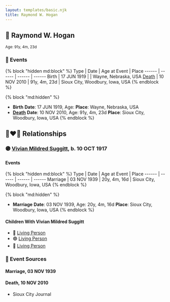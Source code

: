 ```yaml
---
layout: templates/basic.njk
title: Raymond W. Hogan
---
```

## 🔵 Raymond W. Hogan
<small>Age: 91y, 4m, 23d</small>

### 📆 Events

{% block "hidden md:block" %}
Type | Date | Age at Event | Place
------ | ------ | ------ | ------
Birth | 17 JUN 1919 |  | Wayne, Nebraska, USA
[Death](#event-event-3) | 10 NOV 2010 | 91y, 4m, 23d | Sioux City, Woodbury, Iowa, USA
{% endblock %}

{% block "md:hidden" %}
- **Birth**
**Date**: 17 JUN 1919, Age:
**Place**: Wayne, Nebraska, USA
- **[Death](#event-event-3)**
**Date**: 10 NOV 2010, Age: 91y, 4m, 23d
**Place**: Sioux City, Woodbury, Iowa, USA
{% endblock %}

## 👩‍❤️‍👨 Relationships

### 🟣 [Vivian Mildred Suggitt](/people/9/90213536), b. 10 OCT 1917

#### Events

{% block "hidden md:block" %}
Type | Date | Age at Event | Place
------ | ------ | ------ | ------
Marriage | 03 NOV 1939 | 20y, 4m, 16d | Sioux City, Woodbury, Iowa, USA
{% endblock %}

{% block "md:hidden" %}
- **Marriage**
**Date**: 03 NOV 1939, Age: 20y, 4m, 16d
**Place**: Sioux City, Woodbury, Iowa, USA
{% endblock %}

#### Children With Vivian Mildred Suggitt
* 🔵 [Living Person](/people/9/91001980)
* 🟣 [Living Person](/people/8/87259250)
* 🔵 [Living Person](/people/6/61729265)
### 📰 Event Sources

#### <a id="event-family-0-event-0"></a> Marriage, 03 NOV 1939

#### <a id="event-event-3"></a> Death, 10 NOV 2010
* Sioux City Journal